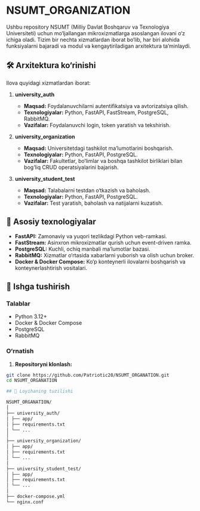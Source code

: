 # NSUMT_ORGANIZATION

Ushbu repository NSUMT (Milliy Davlat Boshqaruv va Texnologiya Universiteti) uchun mo‘ljallangan mikroxizmatlarga asoslangan ilovani o‘z ichiga oladi. Tizim bir nechta xizmatlardan iborat bo‘lib, har biri alohida funksiyalarni bajaradi va modul va kengaytiriladigan arxitektura ta’minlaydi.  

## 🛠️ Arxitektura ko‘rinishi

Ilova quyidagi xizmatlardan iborat:

1. **university_auth**  
   - **Maqsad:** Foydalanuvchilarni autentifikatsiya va avtorizatsiya qilish.  
   - **Texnologiyalar:** Python, FastAPI, FastStream, PostgreSQL, RabbitMQ.  
   - **Vazifalar:** Foydalanuvchi login, token yaratish va tekshirish.

2. **university_organization**  
   - **Maqsad:** Universitetdagi tashkilot ma’lumotlarini boshqarish.  
   - **Texnologiyalar:** Python, FastAPI, PostgreSQL.  
   - **Vazifalar:** Fakultetlar, bo‘limlar va boshqa tashkilot birliklari bilan bog‘liq CRUD operatsiyalarini bajarish.

3. **university_student_test**  
   - **Maqsad:** Talabalarni testdan o‘tkazish va baholash.  
   - **Texnologiyalar:** Python, FastAPI, PostgreSQL.  
   - **Vazifalar:** Test yaratish, baholash va natijalarni kuzatish.

## 🧱 Asosiy texnologiyalar

- **FastAPI:** Zamonaviy va yuqori tezlikdagi Python veb-ramkasi.  
- **FastStream:** Asinxron mikroxizmatlar qurish uchun event-driven ramka.  
- **PostgreSQL:** Kuchli, ochiq manbali ma’lumotlar bazasi.  
- **RabbitMQ:** Xizmatlar o‘rtasida xabarlarni yuborish va olish uchun broker.  
- **Docker & Docker Compose:** Ko‘p konteynerli ilovalarni boshqarish va konteynerlashtirish vositalari.  

## 🚀 Ishga tushirish

### Talablar

- Python 3.12+  
- Docker & Docker Compose  
- PostgreSQL  
- RabbitMQ  

### O‘rnatish

1. **Repositoryni klonlash:**

```bash
git clone https://github.com/Patriotic20/NSUMT_ORGANATION.git
cd NSUMT_ORGANATION

## 📂 Loyihaning tuzilishi

NSUMT_ORGANATION/
│
├── university_auth/
│ ├── app/
│ ├── requirements.txt
│ └── ...
│
├── university_organization/
│ ├── app/
│ ├── requirements.txt
│ └── ...
│
├── university_student_test/
│ ├── app/
│ ├── requirements.txt
│ └── ...
│
├── docker-compose.yml
└── nginx.conf
